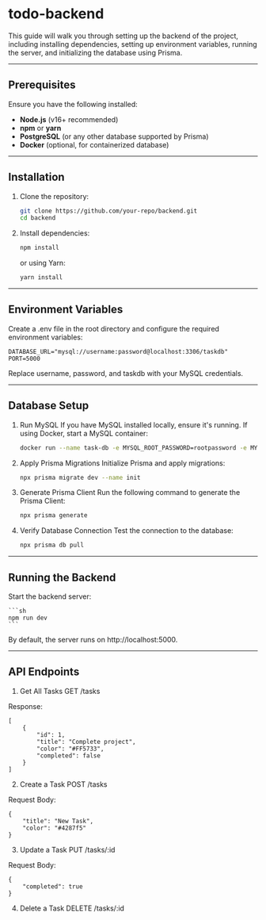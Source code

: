 # todo-backend

This guide will walk you through setting up the backend of the project, including installing dependencies, setting up environment variables, running the server, and initializing the database using Prisma.

---

## Prerequisites

Ensure you have the following installed:

- **Node.js** (v16+ recommended)
- **npm** or **yarn**
- **PostgreSQL** (or any other database supported by Prisma)
- **Docker** (optional, for containerized database)

---

## Installation

1. Clone the repository:

   ```sh
   git clone https://github.com/your-repo/backend.git
   cd backend
    ```

2. Install dependencies:

    ```sh
    npm install
    ```

    or using Yarn:

    ```sh
    yarn install
    ```

---

## Environment Variables
Create a .env file in the root directory and configure the required environment variables:

    DATABASE_URL="mysql://username:password@localhost:3306/taskdb"
    PORT=5000

Replace username, password, and taskdb with your MySQL credentials.

---

## Database Setup
1. Run MySQL
If you have MySQL installed locally, ensure it's running. If using Docker, start a MySQL container:

    ```sh
    docker run --name task-db -e MYSQL_ROOT_PASSWORD=rootpassword -e MYSQL_DATABASE=taskdb -e MYSQL_USER=username -e MYSQL_PASSWORD=password -p 3306:3306 -d mysql:latest
    ```

2. Apply Prisma Migrations
Initialize Prisma and apply migrations:

    ```sh
    npx prisma migrate dev --name init
    ```

3. Generate Prisma Client
Run the following command to generate the Prisma Client:

    ```sh
    npx prisma generate
    ```

4. Verify Database Connection
Test the connection to the database:

    ```sh
    npx prisma db pull
    ```

---

## Running the Backend
Start the backend server:

    ```sh
    npm run dev
    ```
By default, the server runs on http://localhost:5000.

---

## API Endpoints
1. Get All Tasks
GET /tasks

Response:

    [
        {
            "id": 1,
            "title": "Complete project",
            "color": "#FF5733",
            "completed": false
        }
    ]

2. Create a Task
POST /tasks

Request Body:

    {
        "title": "New Task",
        "color": "#4287f5"
    }

3. Update a Task
PUT /tasks/:id

Request Body:

    {
        "completed": true
    }

4. Delete a Task
DELETE /tasks/:id
